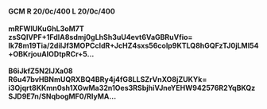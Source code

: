 #### GCM R 20/0c/400 L 20/0c/400
**mRFWlUKuGhL3oM7T**<br/>**zsSQlVPF+1FdIA8sdmj0gLhSh3uU4evt6VaGBRuVfio=**<br/>**lk78m19Tia/2dilJf3MOPCcIdR+JcHZ4sxs56colp9KTLQ8hGQFzTJ0jLMI54+OBKrjouAIODtpRCr+5...**<br/><br/>
**B6iJkfZ5N2lJXa08**<br/>**R6u47bvHBNmUQRXBQ4BRy4j4fG8LLSZrVnXO8jZUKYk=**<br/>**i3Ojqrt8KKmn0sh1XGwMa32n1Oes3RSbjhiVJneYEHW942576R2YqBKQzSJD9E7n/SNqbogMF0/RIyMA...**
